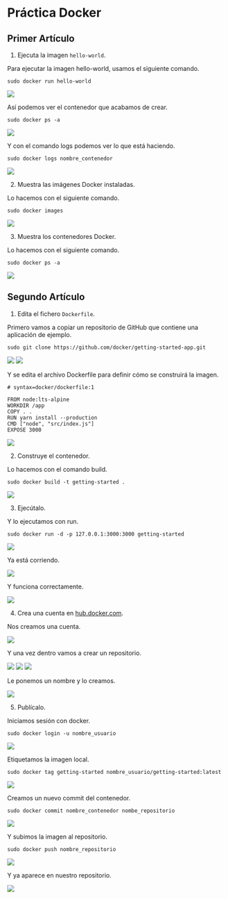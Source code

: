 # Práctica Docker

## Primer Artículo
1. Ejecuta la imagen `hello-world`.

Para ejecutar la imagen hello-world, usamos el siguiente comando.

```
sudo docker run hello-world
```

![](/Tema3/img/Screenshot_15.png)

Así podemos ver el contenedor que acabamos de crear.

```
sudo docker ps -a
```

![](/Tema3/img/Screenshot_17.png)

Y con el comando logs podemos ver lo que está haciendo.

```
sudo docker logs nombre_contenedor
```

![](/Tema3/img/Screenshot_28.png)

2. Muestra las imágenes Docker instaladas.

Lo hacemos con el siguiente comando.

```
sudo docker images
```

![](/Tema3/img/Screenshot_19.png)

3. Muestra los contenedores Docker.

Lo hacemos con el siguiente comando.

```
sudo docker ps -a
```

![](/Tema3/img/Screenshot_17.png)

## Segundo Artículo

1. Edita el fichero `Dockerfile`.

Primero vamos a copiar un repositorio de GitHub que contiene una aplicación de ejemplo.

```
sudo git clone https://github.com/docker/getting-started-app.git
```

![](/Tema3/img/Screenshot_46.png)
![](/Tema3/img/Screenshot_47.png)

Y se edita el archivo Dockerfile para definir cómo se construirá la imagen.

```
# syntax=docker/dockerfile:1

FROM node:lts-alpine
WORKDIR /app
COPY . .
RUN yarn install --production
CMD ["node", "src/index.js"]
EXPOSE 3000
```

![](/Tema3/img/Screenshot_48.png)

2. Construye el contenedor.

Lo hacemos con el comando build.

```
sudo docker build -t getting-started .
```

![](/Tema3/img/Screenshot_49.png)

3. Ejecútalo.

Y lo ejecutamos con run.

```
sudo docker run -d -p 127.0.0.1:3000:3000 getting-started
```

![](/Tema3/img/Screenshot_50.png)

Ya está corriendo.

![](/Tema3/img/Screenshot_51.png)

Y funciona correctamente.

![](/Tema3/img/Screenshot_52.png)

4. Crea una cuenta en [hub.docker.com](https://hub.docker.com).

Nos creamos una cuenta.

![](/Tema3/img/Screenshot_53.png)

Y una vez dentro vamos a crear un repositorio.

![](/Tema3/img/Screenshot_54.png)
![](/Tema3/img/Screenshot_55.png)
![](/Tema3/img/Screenshot_56.png)

Le ponemos un nombre y lo creamos.

![](/Tema3/img/Screenshot_57.png)

5. Publícalo.

Iniciamos sesión con docker.

```
sudo docker login -u nombre_usuario
```

![](/Tema3/img/Screenshot_58.png)

Etiquetamos la imagen local.

```
sudo docker tag getting-started nombre_usuario/getting-started:latest
```

![](/Tema3/img/Screenshot_59.png)

Creamos un nuevo commit del contenedor.

```
sudo docker commit nombre_contenedor nombe_repositorio
```

![](/Tema3/img/Screenshot_60.png)

Y subimos la imagen al repositorio.

```
sudo docker push nombre_repositorio
```

![](/Tema3/img/Screenshot_61.png)

Y ya aparece en nuestro repositorio.

![](/Tema3/img/Screenshot_62.png)
